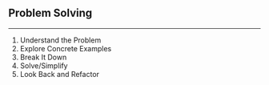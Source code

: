 ## Problem Solving
---
1. Understand the Problem
2. Explore Concrete Examples
3. Break It Down
4. Solve/Simplify
5. Look Back and Refactor